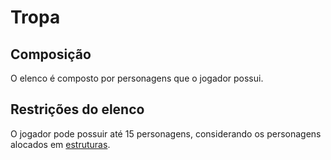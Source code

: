 # Tropa

## Composição

O elenco é composto por personagens que o jogador possui.

## Restrições do elenco

O jogador pode possuir até 15 personagens, considerando os personagens alocados em [estruturas](./buildings.md).
